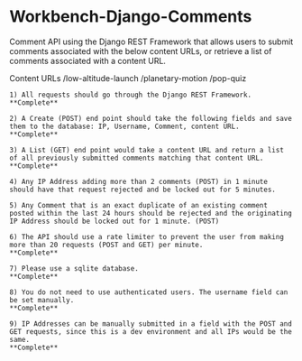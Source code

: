 # Workbench-Django-Comments
Comment API using the Django REST Framework that allows users to submit comments associated with the below content URLs, or retrieve a list of comments associated with a content URL.

Content URLs
/low-altitude-launch
/planetary-motion
/pop-quiz

```
1) All requests should go through the Django REST Framework.
**Complete**

2) A Create (POST) end point should take the following fields and save them to the database: IP, Username, Comment, content URL.
**Complete**

3) A List (GET) end point would take a content URL and return a list of all previously submitted comments matching that content URL.
**Complete**

4) Any IP Address adding more than 2 comments (POST) in 1 minute should have that request rejected and be locked out for 5 minutes.

5) Any Comment that is an exact duplicate of an existing comment posted within the last 24 hours should be rejected and the originating IP Address should be locked out for 1 minute. (POST)

6) The API should use a rate limiter to prevent the user from making more than 20 requests (POST and GET) per minute.
**Complete**

7) Please use a sqlite database. 
**Complete**

8) You do not need to use authenticated users. The username field can be set manually.
**Complete**

9) IP Addresses can be manually submitted in a field with the POST and GET requests, since this is a dev environment and all IPs would be the same.
**Complete**
```
